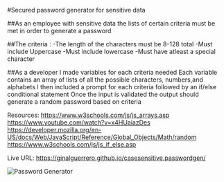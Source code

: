 #Secured password generator for sensitive data

##As an employee with sensitive data the lists of certain criteria must be met in order to generate a password

##The criteria :
-The length of the characters must be 8-128 total 
-Must include Uppercase
-Must include lowercase
-Must have atleast a special character

##As a developer
I made variables for each criteria needed 
Each variable contains an array of lists of all the possible characters, numbers,and alphabets
I then included a prompt for each criteria 
followed by an if/else conditional statement
Once the input is validated 
the output should generate a random password based on criteria

Resources:
https://www.w3schools.com/js/js_arrays.asp
https://www.youtube.com/watch?v=x4HUaiazDes
https://developer.mozilla.org/en-US/docs/Web/JavaScript/Reference/Global_Objects/Math/random
https://www.w3schools.com/js/js_if_else.asp

Live URL: https://ginalguerrero.github.io/casesensitive.passwordgen/


![Password Generator](https://user-images.githubusercontent.com/112473624/194479393-58a79684-e780-4200-b5a3-0be9168ab967.gif)

